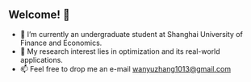 ## Welcome! 👋

<!--
**zwyhahaha/zwyhahaha** is a ✨ _special_ ✨ repository because its `README.md` (this file) appears on your GitHub profile.

Here are some ideas to get you started:

- 🔭 I’m currently working on ...
- 🌱 I’m currently learning ...
- 👯 I’m looking to collaborate on ...
- 🤔 I’m looking for help with ...
- 💬 Ask me about ...
- 📫 How to reach me: ...
- 😄 Pronouns: ...
- ⚡ Fun fact: ...
-->
- 🔭 I’m currently an undergraduate student at Shanghai University of Finance and Economics.
- 🌱 My research interest lies in optimization and its real-world applications.
- 📫 Feel free to drop me an e-mail wanyuzhang1013@gmail.com
